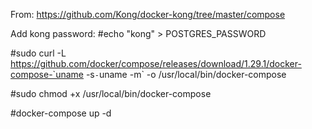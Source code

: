 From: https://github.com/Kong/docker-kong/tree/master/compose

Add kong password:
#echo "kong" > POSTGRES_PASSWORD

#sudo curl -L https://github.com/docker/compose/releases/download/1.29.1/docker-compose-`uname -s`-`uname -m` -o /usr/local/bin/docker-compose 

#sudo chmod +x /usr/local/bin/docker-compose

#docker-compose up -d
